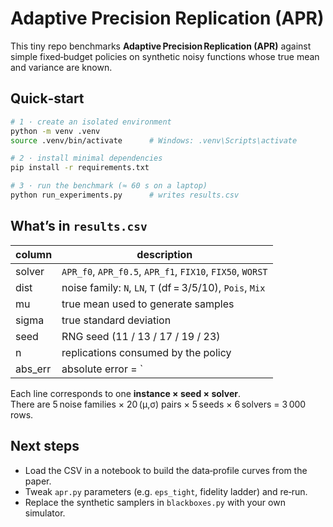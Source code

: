 # Adaptive Precision Replication (APR)

This tiny repo benchmarks **Adaptive Precision Replication (APR)** against
simple fixed‑budget policies on synthetic noisy functions whose true mean and
variance are known.

## Quick‑start

```bash
# 1 · create an isolated environment
python -m venv .venv
source .venv/bin/activate      # Windows: .venv\Scripts\activate

# 2 · install minimal dependencies
pip install -r requirements.txt

# 3 · run the benchmark (≈ 60 s on a laptop)
python run_experiments.py      # writes results.csv
```

## What’s in `results.csv`

| column   | description                                                                |
|----------|----------------------------------------------------------------------------|
| solver   | `APR_f0`, `APR_f0.5`, `APR_f1`, `FIX10`, `FIX50`, `WORST`                  |
| dist     | noise family: `N`, `LN`, `T` (df = 3/5/10), `Pois`, `Mix`                  |
| mu       | true mean used to generate samples                                         |
| sigma    | true standard deviation                                                    |
| seed     | RNG seed (11 / 13 / 17 / 19 / 23)                                          |
| n        | replications consumed by the policy                                        |
| abs_err  | absolute error = `| estimated μ − true μ |`                                |

Each line corresponds to one **instance × seed × solver**.  
There are 5 noise families × 20 (μ,σ) pairs × 5 seeds × 6 solvers = 3 000 rows.

## Next steps

* Load the CSV in a notebook to build the data‑profile curves from the paper.
* Tweak `apr.py` parameters (e.g. `eps_tight`, fidelity ladder) and re‑run.
* Replace the synthetic samplers in `blackboxes.py` with your own simulator.
